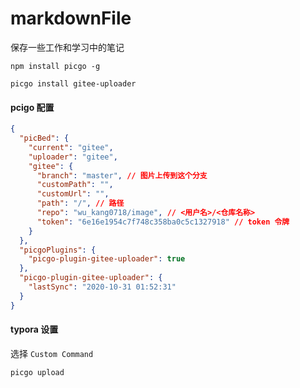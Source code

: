 # markdownFile

保存一些工作和学习中的笔记



`npm install picgo -g`

`picgo install gitee-uploader`

#### pcigo 配置

```json
{
  "picBed": {
    "current": "gitee",
    "uploader": "gitee",
    "gitee": {
      "branch": "master", // 图片上传到这个分支
      "customPath": "",
      "customUrl": "",
      "path": "/", // 路径
      "repo": "wu_kang0718/image", // <用户名>/<仓库名称>
      "token": "6e16e1954c7f748c358ba0c5c1327918" // token 令牌
    }
  },
  "picgoPlugins": {
    "picgo-plugin-gitee-uploader": true
  },
  "picgo-plugin-gitee-uploader": {
    "lastSync": "2020-10-31 01:52:31"
  }
}
```

#### typora 设置

选择 `Custom Command`

`picgo upload`